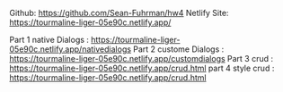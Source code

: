 Github: https://github.com/Sean-Fuhrman/hw4
Netlify Site: https://tourmaline-liger-05e90c.netlify.app/

Part 1 native Dialogs : https://tourmaline-liger-05e90c.netlify.app/nativedialogs
Part 2 custome Dialogs : https://tourmaline-liger-05e90c.netlify.app/customdialogs
Part 3 crud : https://tourmaline-liger-05e90c.netlify.app/crud.html
part 4 style crud : https://tourmaline-liger-05e90c.netlify.app/crud.html